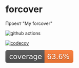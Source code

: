 # forcover 

Проект "My forcover"

![github actions](https://github.com/AlexeyEsipov/forcover/actions/workflows/maven.yml/badge.svg)

[![codecov](https://codecov.io/gh/AlexeyEsipov/forcover/graph/badge.svg?token=EPL5FDJK93)](https://codecov.io/gh/AlexeyEsipov/forcover)

![Coverage](.github/badges/jacoco.svg)
